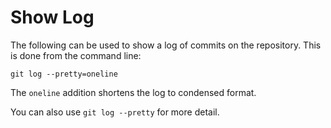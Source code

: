 # Show Log

The following can be used to show a log of commits on the repository. This is done from the command line:

`git log --pretty=oneline`

The `oneline` addition shortens the log to condensed format.

You can also use `git log --pretty` for more detail.
